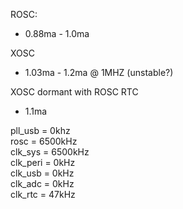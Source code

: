 ROSC: 
- 0.88ma - 1.0ma

XOSC
- 1.03ma - 1.2ma @ 1MHZ (unstable?)

XOSC dormant with ROSC RTC
- 1.1ma

pll_usb  = 0khz  
rosc     = 6500kHz  
clk_sys  = 6500kHz  
clk_peri = 0kHz  
clk_usb  = 0kHz  
clk_adc  = 0kHz  
clk_rtc  = 47kHz  